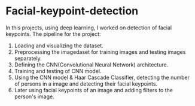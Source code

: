 # Facial-keypoint-detection
In this projects, using deep learning, I worked on detection of facial keypoints.
The pipeline for the project:
1. Loading and visualizing the dataset.
2. Preprocessing the imagedaset for training images and testing images separately.
3. Defining the CNN(Convolutional Neural Network) architecture.
4. Training and testing of CNN model.
5. Using the CNN model & Haar Cascade Classifier, detecting the number of persons in a image and detecting their facial keypoints.
6. Later using facial keypoints of an image and adding filters to the person's image.
